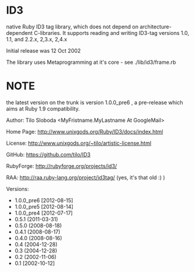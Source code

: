 # ID3
native Ruby ID3 tag library, which does not depend on architecture-dependent C-libraries. 
It supports reading and writing ID3-tag versions 1.0, 1.1, and 2.2.x, 2,3.x, 2,4.x

Initial release was 12 Oct 2002

The library uses Metaprogramming at it's core - see ./lib/id3/frame.rb

# NOTE
the latest version on the trunk is version 1.0.0_pre6 , a pre-release which aims at Ruby 1.9 compatibility.


Author:     Tilo Sloboda <MyFristname.MyLastname At GoogleMail>

Home Page:  http://www.unixgods.org/Ruby/ID3/docs/index.html

License:    http://www.unixgods.org/~tilo/artistic-license.html

GitHub:     https://github.com/tilo/ID3

RubyForge:  http://rubyforge.org/projects/id3/

RAA:        http://raa.ruby-lang.org/project/id3tag/  (yes, it's that old :) )



Versions:  

* 1.0.0_pre6 [2012-08-15]
* 1.0.0_pre5 [2012-08-14]
* 1.0.0_pre4 [2012-07-17]
* 0.5.1 (2011-03-31)
* 0.5.0 (2008-08-18) 
* 0.4.1 (2008-08-17)
* 0.4.0 (2008-08-16)
* 0.4 (2004-12-28)
* 0.3 (2004-12-28) 
* 0.2 (2002-11-06) 
* 0.1 [2002-10-12]
